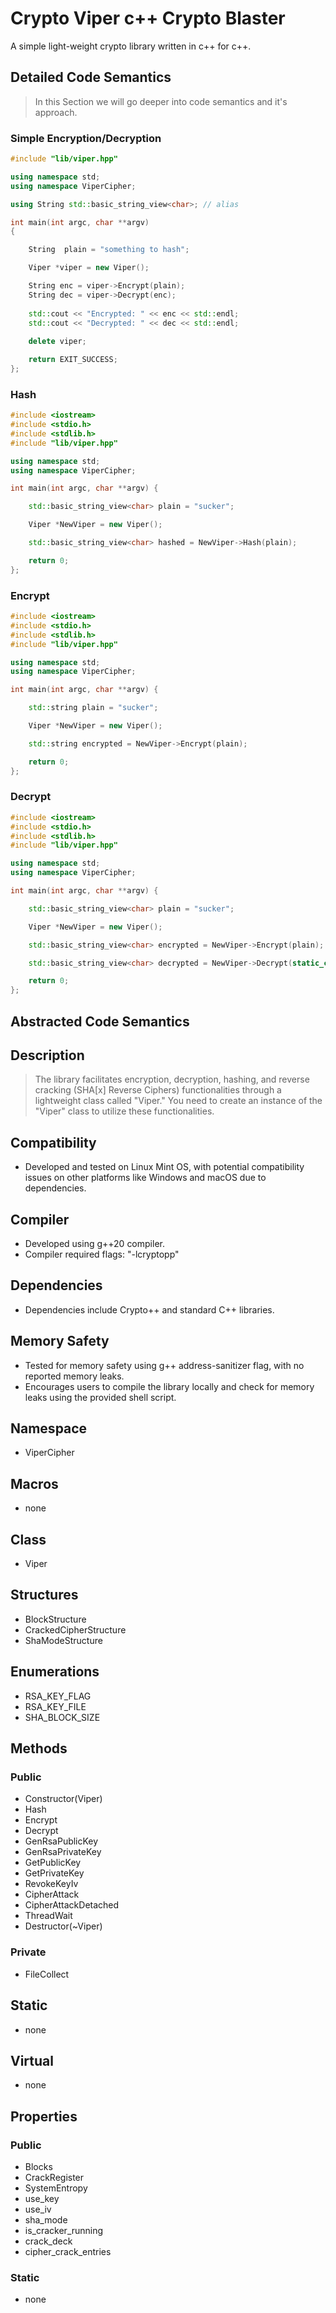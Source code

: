 
# Crypto Viper c++ Crypto Blaster

A simple light-weight crypto library written in c++ for c++.

## Detailed Code Semantics

> In this Section we will go deeper into code semantics and it's approach.

### Simple Encryption/Decryption
```cpp
#include "lib/viper.hpp"

using namespace std;
using namespace ViperCipher;

using String std::basic_string_view<char>; // alias

int main(int argc, char **argv)
{

    String  plain = "something to hash";

    Viper *viper = new Viper();

    String enc = viper->Encrypt(plain);
    String dec = viper->Decrypt(enc);
    
    std::cout << "Encrypted: " << enc << std::endl;
    std::cout << "Decrypted: " << dec << std::endl;
 
    delete viper;

    return EXIT_SUCCESS;
};
```

### Hash

```cpp
#include <iostream>
#include <stdio.h>
#include <stdlib.h>
#include "lib/viper.hpp"

using namespace std;
using namespace ViperCipher;

int main(int argc, char **argv) {

    std::basic_string_view<char> plain = "sucker";                                           // plain text string to hash

    Viper *NewViper = new Viper();                                                           // use default constructor

    std::basic_string_view<char> hashed = NewViper->Hash(plain);                             // Hash plain text

    return 0;
};

```

### Encrypt

```cpp
#include <iostream>
#include <stdio.h>
#include <stdlib.h>
#include "lib/viper.hpp"

using namespace std;
using namespace ViperCipher;

int main(int argc, char **argv) {

    std::string plain = "sucker";                                                            // plain text string to hash

    Viper *NewViper = new Viper();                                                           // use default constructor

    std::string encrypted = NewViper->Encrypt(plain);                                        // Encrypt plain text

    return 0;
};

```

### Decrypt

```cpp
#include <iostream>
#include <stdio.h>
#include <stdlib.h>
#include "lib/viper.hpp"

using namespace std;
using namespace ViperCipher;

int main(int argc, char **argv) {

    std::basic_string_view<char> plain = "sucker";                                                            // plain text string to hash

    Viper *NewViper = new Viper();                                                                            // use default constructor

    std::basic_string_view<char> encrypted = NewViper->Encrypt(plain);                                        // Encrypt plain text

    std::basic_string_view<char> decrypted = NewViper->Decrypt(static_cast<std::string>(encrypted));          // Decrypt encrypted cipher

    return 0;
};

```

## Abstracted Code Semantics

## Description

> The library facilitates encryption, decryption, hashing, and reverse cracking (SHA[x] Reverse Ciphers) functionalities through a lightweight class called "Viper."
You need to create an instance of the "Viper" class to utilize these functionalities.

## Compatibility

* Developed and tested on Linux Mint OS, with potential compatibility issues on other platforms like Windows and macOS due to dependencies.

## Compiler
* Developed using g++20 compiler.
* Compiler required flags: "-lcryptopp"


## Dependencies
* Dependencies include Crypto++ and standard C++ libraries.

## Memory Safety
* Tested for memory safety using g++ address-sanitizer flag, with no reported memory leaks.
* Encourages users to compile the library locally and check for memory leaks using the provided shell script.

## Namespace
* ViperCipher

## Macros
* none

## Class
* Viper

## Structures
* BlockStructure
* CrackedCipherStructure
* ShaModeStructure

## Enumerations
* RSA_KEY_FLAG
* RSA_KEY_FILE
* SHA_BLOCK_SIZE

## Methods

### Public      

* Constructor(Viper)
* Hash
* Encrypt
* Decrypt
* GenRsaPublicKey
* GenRsaPrivateKey
* GetPublicKey
* GetPrivateKey
* RevokeKeyIv
* CipherAttack
* CipherAttackDetached
* ThreadWait
* Destructor(~Viper)

### Private

* FileCollect

## Static
* none

## Virtual
* none

## Properties

### Public

* Blocks
* CrackRegister
* SystemEntropy
* use_key
* use_iv
* sha_mode
* is_cracker_running
* crack_deck
* cipher_crack_entries

### Static
* none
